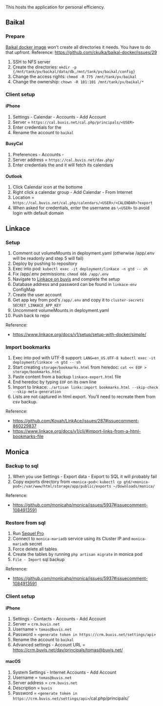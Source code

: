This hosts the application for personal efficiency.

## Baikal

### Prepare
[Baikal docker image](https://github.com/ckulka/baikal-docker) won't create all directories it needs. You have to do that upfront. Reference: https://github.com/ckulka/baikal-docker/issues/29

1. SSH to NFS server
2. Create the directories: `mkdir -p {/mnt/tank/pv/baikal/data/db,/mnt/tank/pv/baikal/config}`
3. Change the access rights: `chmod -R 775 /mnt/tank/pv/baikal`
4. Change the ownership: `chown -R 101:101 /mnt/tank/pv/baikal/*`

### Client setup

#### iPhone
1. Settings - Calendar - Accounts - Add Account
2. Server = `https://cal.buvis.net/cal.php/principals/<USER>`
3. Enter credentials for the <USER>
4. Rename the account to `baikal`

#### BusyCal
1. Preferences - Accounts - <plus icon>
2. Server address = `https://cal.buvis.net/dav.php/`
3. Enter credentials the <USER> and it will fetch its calendars

#### Outlook
1. Click Calendar icon at the bottome
2. Right click a calendar group - Add Calendar - From Internet
3. Location = `https://cal.buvis.net/cal.php/calendars/<USER>/<CALENDAR>?export`
4. When asked for credentials, enter the username as `\<USER>` to avoid login with default domain

## Linkace

### Setup

1. Comment out volumeMounts in deployment.yaml (otherwise /app/.env will be readonly and step 5 will fail)
2. Deploy by pushing to repository
3. Exec into pod: `kubectl exec -it deployment/linkace -n gtd -- sh`
4. Fix /app/.env permissions: `chmod 666 /app/.env`
5. Navigate to [Linkace on buvis](https://bookmarks.buvis.net) and complete the setup
6. Database address and password can be found in `linkace-env` ConfigMap
7. Create the user account
8. Get app key from pod's `/app/.env` and copy it to `cluster-secrets` `SECRET_LINKACE_APP_KEY`
9. Uncomment volumeMounts in deployment.yaml
10. Push back to repo

Reference:
- https://www.linkace.org/docs/v1/setup/setup-with-docker/simple/

### Import bookmarks

1. Exec into pod with UTF-8 support: `LANG=en_US.UTF-8 kubectl exec -it deployment/linkace -n gtd -- sh`
2. Start creating `storage/bookmarks.html` from heredoc: `cat << EOF > storage/bookmarks.html`
3. Paste content from a backup `linkace-export.html` file
4. End heredoc by typing `EOF` on its own line
5. Import to linkace: `./artisan links:import bookmarks.html --skip-check --skip-meta-generation`
6. Lists are not captured in html export. You'll need to recreate them from csv backup.

Reference:
- https://github.com/Kovah/LinkAce/issues/287#issuecomment-860229837
- https://www.linkace.org/docs/v1/cli/#import-links-from-a-html-bookmarks-file

## Monica

### Backup to sql

1. When you use Settings - Export data - Export to SQL it will probably fail
2. Copy exports directory from `<monica-pod>`: `kubectl cp gtd/<monica-pod>:/var/www/html/storage/app/public/exports ~/Downloads/monica/`

Reference:
- https://github.com/monicahq/monica/issues/5937#issuecomment-1084913591

### Restore from sql

1. Run [Sequel Pro](https://www.sequelpro.com/)
2. Connect to `monica-mariadb` service using its Cluster IP and `monica-mariadb` secret
3. Force delete all tables
4. Create the tables by running `php artisan migrate` in monica pod
5. `File - Import` sql backup

Reference:
- https://github.com/monicahq/monica/issues/5937#issuecomment-1084913591

### Client setup

#### iPhone

1. Settings - Contacts - Accounts - Add Account
2. Server = `crm.buvis.net`
3. Username = `tomas@buvis.net`
4. Password = `<generate token in https://crm.buvis.net/settings/api>`
5. Rename the account to `baikal`
6. Advanced settings - Account URL = https://crm.buvis.net/dav/principals/tomas@buvis.net/

#### macOS

1. System Settings - Internet Accounts - Add Account
2. Username = `tomas@buvis.net`
3. Server address = `crm.buvis.net`
4. Description = `buvis`
5. Password = `<generate token in https://crm.buvis.net/settings/api>`/cal.php/principals/<USER>`
